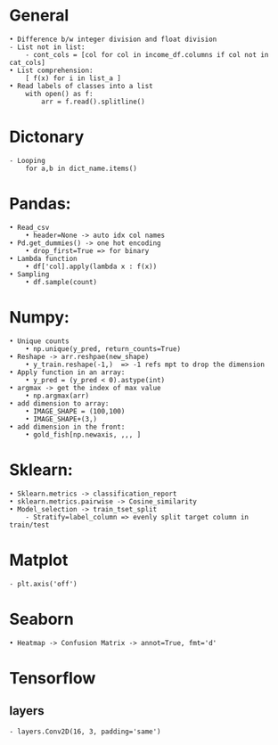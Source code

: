 # General

	• Difference b/w integer division and float division
	- List not in list:
    	- cont_cols = [col for col in income_df.columns if col not in cat_cols]
	• List comprehension:
        [ f(x) for i in list_a ]
	• Read labels of classes into a list
		with open() as f:
			arr = f.read().splitline()

# Dictonary
	- Looping
		for a,b in dict_name.items()

# Pandas:

	• Read_csv
		• header=None -> auto idx col names
	• Pd.get_dummies() -> one hot encoding
		• drop_first=True => for binary
	• Lambda function
		• df['col].apply(lambda x : f(x))
	• Sampling
		• df.sample(count)


# Numpy:

	• Unique counts
		• np.unique(y_pred, return_counts=True)
	• Reshape -> arr.reshpae(new_shape)
		• y_train.reshape(-1,)  => -1 refs mpt to drop the dimension
	• Apply function in an array:
		• y_pred = (y_pred < 0).astype(int)
	• argmax -> get the index of max value
		• np.argmax(arr)
	• add dimension to array:
		• IMAGE_SHAPE = (100,100)	
		• IMAGE_SHAPE+(3,)
	• add dimension in the front:
		• gold_fish[np.newaxis, ,,, ]

# Sklearn:

	• Sklearn.metrics -> classification_report 
	• sklearn.metrics.pairwise -> Cosine_similarity 
    • Model_selection -> train_tset_split
		- Stratify=label_column => evenly split target column in train/test


# Matplot
	- plt.axis('off')

# Seaborn
	• Heatmap -> Confusion Matrix -> annot=True, fmt='d'


# Tensorflow

## layers

	- layers.Conv2D(16, 3, padding='same')

